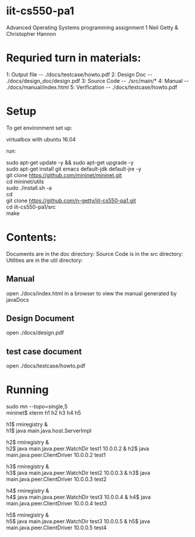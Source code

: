 # iit-cs550-pa1
Advanced Operating Systems programming assignment 1
Neil Getty & Christopher Hannon

# Requried turn in materials:

1: Output file  -- ./docs/testcase/howto.pdf
2: Design Doc -- ./docs/design_doc/design.pdf
3: Source Code -- ./src/main/*
4: Manual -- ./docs/manual/index.html
5: Verification -- ./docs/testcase/howto.pdf

# Setup
To get environment set up:

virtualbox with ubuntu 16.04

run:

sudo apt-get update -y && sudo apt-get upgrade -y  
sudo apt-get install git emacs default-jdk default-jre -y  
git clone https://github.com/mininet/mininet.git  
cd mininet/utils  
sudo ./install.sh -a  
cd  
git clone https://github.com/n-getty/iit-cs550-pa1.git  
cd iit-cs550-pa1/src  
make  


# Contents:

Documents are in the doc directory:
Source Code is in the src directory:
Utilities are in the util directory:

## Manual

open ./docs/index.html in a browser to view the manual generated by javaDocs

## Design Document

open ./docs/design.pdf

## test case document

open ./docs/testcase/howto.pdf











# Running  
sudo mn --topo=single,5  
mininet$ xterm h1 h2 h3 h4 h5 

h1$ rmiregistry &  
h1$ java main.java.host.ServerImpl   

h2$ rmiregistry &   
h2$ java main.java.peer.WatchDir test1 10.0.0.2 &
h2$ java main.java.peer.ClientDriver 10.0.0.2 test1  

h3$ rmiregistry &  
h3$ java main.java.peer.WatchDir test2 10.0.0.3 &
h3$ java main.java.peer.ClientDriver 10.0.0.3 test2   

h4$ rmiregistry &   
h4$ java main.java.peer.WatchDir test3 10.0.0.4 &
h4$ java main.java.peer.ClientDriver 10.0.0.4 test3   

h5$ rmiregistry &   
h5$ java main.java.peer.WatchDir test3 10.0.0.5 &
h5$ java main.java.peer.ClientDriver 10.0.0.5 test4   

